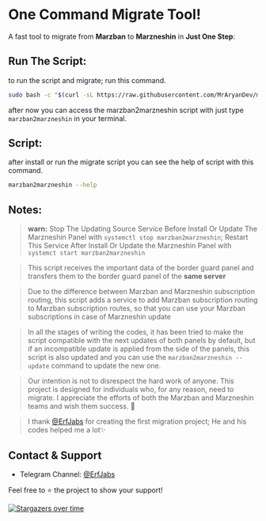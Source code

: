 # One Command Migrate Tool!

A fast tool to migrate from **Marzban** to **Marzneshin** in **Just One Step**:


## Run The Script:

to run the script and migrate; run this command.
```bash
sudo bash -c "$(curl -sL https://raw.githubusercontent.com/MrAryanDev/marzban2marzneshin/master/run.sh)" @ --run
```
after now you can access the marzban2marzneshin script with just type `marzban2marzneshin` in your terminal.

## Script:
after install or run the migrate script you can see the help of script with this command. 
```bash
marzban2marzneshin --help
```


## Notes:
> **warn:** Stop The Updating Source Service Before Install Or Update The Marzneshin Panel with `systemctl stop marzban2marzneshin`; Restart This Service After Install Or Update the Marzneshin Panel with `systemct start marzban2marzneshin`

> This script receives the important data of the border guard panel and transfers them to the border guard panel of the **same server**

> Due to the difference between Marzban and Marzneshin subscription routing, this script adds a service to add Marzban subscription routing to Marzban subscription routes, so that you can use your Marzban subscriptions in case of Marzneshin update

> In all the stages of writing the codes, it has been tried to make the script compatible with the next updates of both panels by default, but if an incompatible update is applied from the side of the panels, this script is also updated and you can use the `marzban2marzneshin --update` command to update the new one.

> Our intention is not to disrespect the hard work of anyone. This project is designed for individuals who, for any reason, need to migrate. I appreciate the efforts of both the Marzban and Marzneshin teams and wish them success. 🤝

> I thank [@ErfJabs](https://github.com/erfjab) for creating the first migration project; He and his codes helped me a lot✨

## Contact & Support

- Telegram Channel: [@ErfJabs](https://t.me/MrAryanDevChan)

Feel free to ⭐ the project to show your support!

[![Stargazers over time](https://starchart.cc/MrAryanDev/marzban2marzneshin.svg?variant=adaptive)](https://starchart.cc/MrAryanDev/marzban2marzneshin)